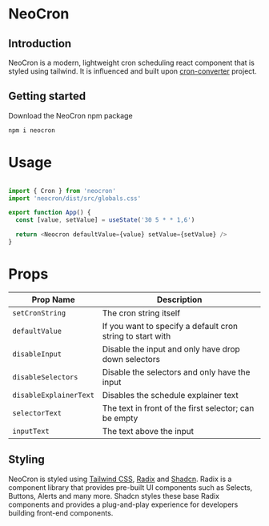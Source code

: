 # NeoCron

## Introduction

NeoCron is a modern, lightweight cron scheduling react component that is styled using tailwind. It is influenced and built upon [cron-converter](https://github.com/roccivic/cron-converter) project.

## Getting started

Download the NeoCron npm package

```bash
npm i neocron
```


# Usage

```javascript

import { Cron } from 'neocron'
import 'neocron/dist/src/globals.css'

export function App() {
  const [value, setValue] = useState('30 5 * * 1,6')

  return <Neocron defaultValue={value} setValue={setValue} />
}
```

# Props

| Prop Name            | Description                                                        |
|----------------------|--------------------------------------------------------------------|
| `setCronString`      | The cron string itself                                             |
| `defaultValue`       | If you want to specify a default cron string to start with          |
| `disableInput`       | Disable the input and only have drop down selectors                |
| `disableSelectors`   | Disable the selectors and only have the input                      |
| `disableExplainerText`| Disables the schedule explainer text                               |
| `selectorText`       | The text in front of the first selector; can be empty              |
| `inputText`          | The text above the input                                           |


## Styling

NeoCron is styled using [Tailwind CSS](https://tailwindcss.com/), [Radix](https://www.radix-ui.com/) and [Shadcn](https://ui.shadcn.com/). Radix is a component library that provides pre-built UI components such as Selects, Buttons, Alerts and many more. Shadcn styles these base Radix components and provides a plug-and-play experience for developers building front-end components.
